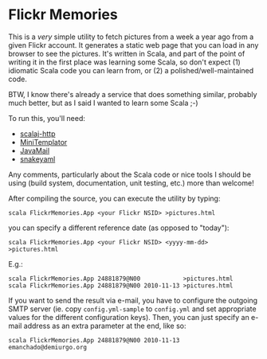 Flickr Memories
===============

This is a *very* simple utility to fetch pictures from a week a year
ago from a given Flickr account. It generates a static web page that
you can load in any browser to see the pictures. It's written in
Scala, and part of the point of writing it in the first place was
learning some Scala, so don't expect (1) idiomatic Scala code you can
learn from, or (2) a polished/well-maintained code.

BTW, I know there's already a service that does something similar,
probably much better, but as I said I wanted to learn some Scala ;-)

To run this, you'll need:

* [scalaj-http](https://github.com/scalaj/scalaj-http)
* [MiniTemplator](http://www.source-code.biz/MiniTemplator/)
* [JavaMail](http://www.gnu.org/software/classpathx/javamail/javamail.html)
* [snakeyaml](http://code.google.com/p/snakeyaml/)

Any comments, particularly about the Scala code or nice tools I should
be using (build system, documentation, unit testing, etc.) more than
welcome!

After compiling the source, you can execute the utility by typing:

    scala FlickrMemories.App <your Flickr NSID> >pictures.html

you can specify a different reference date (as opposed to "today"):

    scala FlickrMemories.App <your Flickr NSID> <yyyy-mm-dd> >pictures.html

E.g.:

    scala FlickrMemories.App 24881879@N00            >pictures.html
    scala FlickrMemories.App 24881879@N00 2010-11-13 >pictures.html

If you want to send the result via e-mail, you have to configure the
outgoing SMTP server (ie. copy `config.yml-sample` to `config.yml` and
set appropriate values for the different configuration keys). Then,
you can just specify an e-mail address as an extra parameter at the
end, like so:

    scala FlickrMemories.App 24881879@N00 2010-11-13 emanchado@demiurgo.org
